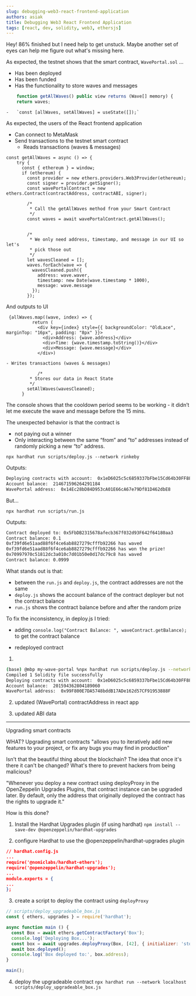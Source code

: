 ```yaml
---
slug: debugging-web3-react-frontend-application
authors: asiak
title: Debugging Web3 React Frontend Application
tags: [react, dev, solidity, web3, ethersjs]
---
```




Hey! 86% finished but I need help to get unstuck. Maybe another set of eyes can help me figure out what's missing here. 

As expected, the testnet shows that the smart contract, `WavePortal.sol` ...
<!--truncate-->

- Has been deployed   
- Has been funded 
- Has the functionality to store waves and messages
```JavaScript
    function getAllWaves() public view returns (Wave[] memory) {
    return waves;
 ```
    -   `const [allWaves, setAllWaves] = useState([]);`


As expected, the users of the React frontend application 
- Can connect to MetaMask
- Send transactions to the testnet smart contract 
    - Reads transactions (waves & messages) 
```JSX
const getAllWaves = async () => {
    try {
      const { ethereum } = window;
      if (ethereum) {
        const provider = new ethers.providers.Web3Provider(ethereum);
        const signer = provider.getSigner();
        const wavePortalContract = new ethers.Contract(contractAddress, contractABI, signer);

        /*
         * Call the getAllWaves method from your Smart Contract
         */
        const waves = await wavePortalContract.getAllWaves();


        /*
         * We only need address, timestamp, and message in our UI so let's
         * pick those out
         */
        let wavesCleaned = [];
        waves.forEach(wave => {
          wavesCleaned.push({
            address: wave.waver,
            timestamp: new Date(wave.timestamp * 1000),
            message: wave.message
          });
        });
```

And outputs to UI  

```JSX 
 {allWaves.map((wave, index) => {
          return (
            <div key={index} style={{ backgroundColor: "OldLace", marginTop: "16px", padding: "8px" }}>
              <div>Address: {wave.address}</div>
              <div>Time: {wave.timestamp.toString()}</div>
              <div>Message: {wave.message}</div>
            </div>)
```
    - Writes transactions (waves & messages) 
```JSX
            /*
         * Stores our data in React State
         */
        setAllWaves(wavesCleaned);
      } 
```

The console shows that the cooldown period seems to be working - it didn’t let me execute the wave and message before the 15 mins. 

The unexpected behavior is that the contract is 
- not paying out a winner 
- Only interacting between the same “from” and “to” addresses instead of randomly picking a new “to” address.

`npx hardhat run scripts/deploy.js --network rinkeby`

Outputs: 
```Bash
Deploying contracts with account:  0x1eD6025c5c6859337bFbe15Cd64b30FF88962605
Account balance:  214671596264291184
WavePortal address:  0x14Ec28bD84D953cA01E66cA67e79Df81D462dbE8
```
But…

`npx hardhat run scripts/run.js `

Outputs: 
```Bash
Contract deployed to: 0x5FbDB2315678afecb367f032d93F642f64180aa3
Contract balance: 0.1
0xf39fd6e51aad88f6f4ce6ab8827279cfffb92266 has waved
0xf39fd6e51aad88f6f4ce6ab8827279cfffb92266 has won the prize!
0x70997970c51812dc3a010c7d01b50e0d17dc79c8 has waved
Contract balance: 0.0999
```

What stands out is that:
- between the `run.js` and `deploy.js`, the contract addresses are not the same
- `deploy.js` shows the account balance of the contract deployer but not the contract balance 
- `run.js` shows the contract balance before and after the random prize

To fix the inconsistency, in deploy.js I tried:
- adding `console.log("Contract Balance: ", waveContract.getBalance);` to get the contract balance 

- redeployed contract 
1. 
```Bash
(base) @mbp my-wave-portal %npx hardhat run scripts/deploy.js --network rinkeby
Compiled 1 Solidity file successfully
Deploying contracts with account:  0x1eD6025c5c6859337bFbe15Cd64b30FF88962605
Account balance:  201594362804189060
WavePortal address:  0x99F800E7DA5748bddB17ADe162d57CF91953888F
```
2. updated (WavePortal) contractAddress in react app

3. updated ABI data 


---

Upgrading smart contracts

WHAT?
Upgrading smart contracts "allows you to iteratively add new features to your project, or fix any bugs you may find in production" 

Isn't that the beautiful thing about the blockchain? The idea that once it's there it can't be changed? What's there to prevent hackers from being malicious? 

"Whenever you deploy a new contract using deployProxy in the OpenZeppelin Upgrades Plugins, that contract instance can be upgraded later. By default, only the address that originally deployed the contract has the rights to upgrade it."

How is this done? 

1. Install the Hardhat Upgrades plugin (if using hardhat)
`npm install --save-dev @openzeppelin/hardhat-upgrades`

2. configure Hardhat to use the @openzeppelin/hardhat-upgrades plugin
```JSON
// hardhat.config.js
...
require('@nomiclabs/hardhat-ethers');
require('@openzeppelin/hardhat-upgrades');
...
module.exports = {
...
};
```

3. create a script to deploy the contract using `deployProxy`
```JavaScript
// scripts/deploy_upgradeable_box.js
const { ethers, upgrades } = require('hardhat');

async function main () {
  const Box = await ethers.getContractFactory('Box');
  console.log('Deploying Box...');
  const box = await upgrades.deployProxy(Box, [42], { initializer: 'store' });
  await box.deployed();
  console.log('Box deployed to:', box.address);
}

main();
```

4. deploy the upgradeable contract
`npx hardhat run --network localhost scripts/deploy_upgradeable_box.js`
